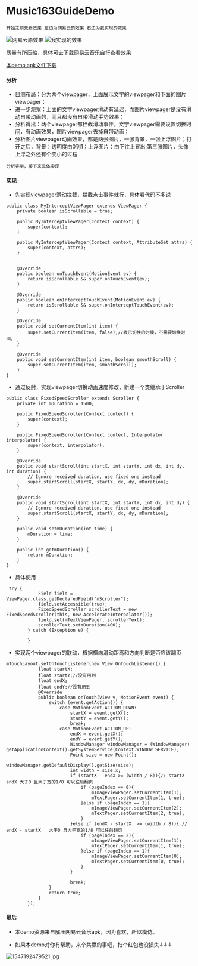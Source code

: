 # Music163GuideDemo

`开始之前先看效果 左边为网易云的效果 右边为我实现的效果`

![网易云原效果](https://upload-images.jianshu.io/upload_images/1216032-a99c749c85e18ce6.GIF?imageMogr2/auto-orient/strip)
![我实现的效果](https://upload-images.jianshu.io/upload_images/1216032-cb76b5abebceedb3.GIF?imageMogr2/auto-orient/strip)

质量有所压缩，具体可去下载网易云音乐自行查看效果

[本demo apk文件下载](https://github.com/wobiancao/Music163GuideDemo/blob/master/app-debug.apk)

#### 分析
- 目测布局：分为两个viewpager，上面展示文字的viewpager和下面的图片viewpager；
- 进一步观察：上面的文字viewpager滑动有延迟，而图片viewpager是没有滑动自带动画的，而且都没有自带滑动手势效果；
- 分析得出：两个viewpager都拦截滑动事件，文字viewpager需要设置切换时间，有动画效果，图片viewpager去掉自带动画；
- 分析图片viewpager动画效果，都是两张图片，一张背景，一张上浮图片；打开之后，背景：透明度由0到1；上浮图片：由下往上冒出;第三张图片，头像上浮之外还有个变小的过程

`分析完毕，接下来具体实现`

#### 实现

- 先实现viewpager滑动拦截，拦截点击事件就行，具体看代码不多说
```
public class MyInterceptViewPager extends ViewPager {
    private boolean isScrollable = true;

    public MyInterceptViewPager(Context context) {
        super(context);
    }

    public MyInterceptViewPager(Context context, AttributeSet attrs) {
        super(context, attrs);
    }


    @Override
    public boolean onTouchEvent(MotionEvent ev) {
        return isScrollable && super.onTouchEvent(ev);
    }

    @Override
    public boolean onInterceptTouchEvent(MotionEvent ev) {
        return isScrollable && super.onInterceptTouchEvent(ev);
    }

    @Override
    public void setCurrentItem(int item) {
        super.setCurrentItem(item, false);//表示切换的时候，不需要切换时间。
    }

    @Override
    public void setCurrentItem(int item, boolean smoothScroll) {
        super.setCurrentItem(item, smoothScroll);
    }
}
```
- 通过反射，实现viewpager切换动画速度修改，新建一个类继承于Scroller
```
public class FixedSpeedScroller extends Scroller {
    private int mDuration = 1500;

    public FixedSpeedScroller(Context context) {
        super(context);
    }

    public FixedSpeedScroller(Context context, Interpolator interpolator) {
        super(context, interpolator);
    }

    @Override
    public void startScroll(int startX, int startY, int dx, int dy, int duration) {
        // Ignore received duration, use fixed one instead
        super.startScroll(startX, startY, dx, dy, mDuration);
    }

    @Override
    public void startScroll(int startX, int startY, int dx, int dy) {
        // Ignore received duration, use fixed one instead
        super.startScroll(startX, startY, dx, dy, mDuration);
    }

    public void setmDuration(int time) {
        mDuration = time;
    }

    public int getmDuration() {
        return mDuration;
    }
}

```
- 具体使用
```
 try {
            Field field = ViewPager.class.getDeclaredField("mScroller");
            field.setAccessible(true);
            FixedSpeedScroller scrollerText = new FixedSpeedScroller(this, new AccelerateInterpolator());
            field.set(mTextViewPager, scrollerText);
            scrollerText.setmDuration(400);
        } catch (Exception e) {

        }
```
- 实现两个viewpager的联动，根据横向滑动距离和方向判断是否应该翻页
```
mTouchLayout.setOnTouchListener(new View.OnTouchListener() {
            float startX;
            float startY;//没有用到
            float endX;
            float endY;//没有用到
            @Override
            public boolean onTouch(View v, MotionEvent event) {
                switch (event.getAction()) {
                    case MotionEvent.ACTION_DOWN:
                        startX = event.getX();
                        startY = event.getY();
                        break;
                    case MotionEvent.ACTION_UP:
                        endX = event.getX();
                        endY = event.getY();
                        WindowManager windowManager = (WindowManager) getApplicationContext().getSystemService(Context.WINDOW_SERVICE);
                        Point size = new Point();
                        windowManager.getDefaultDisplay().getSize(size);
                        int width = size.x;
                        if (startX - endX >= (width / 8)){// startX - endX 大于0 且大于宽的1/8 可以往后翻页
                            if (pageIndex == 0){
                                mImageViewPager.setCurrentItem(1);
                                mTextPager.setCurrentItem(1, true);
                            }else if (pageIndex == 1){
                                mImageViewPager.setCurrentItem(2);
                                mTextPager.setCurrentItem(2, true);
                            }
                        }else if (endX - startX  >= (width / 8)){ // endX - startX   大于0 且大于宽的1/8 可以往前翻页
                            if (pageIndex == 2){
                                mImageViewPager.setCurrentItem(1);
                                mTextPager.setCurrentItem(1, true);
                            }else if (pageIndex == 1){
                                mImageViewPager.setCurrentItem(0);
                                mTextPager.setCurrentItem(0, true);
                            }
                        }

                        break;
                }
                return true;
            }
        });
```

#### 最后

- 本demo资源来自解压网易云音乐apk，因为喜欢，所以模仿。

- 如果本demo对你有帮助，来个共赢的事吧，扫个红包也没损失↓↓↓

![1547192479521.jpg](https://upload-images.jianshu.io/upload_images/1216032-fee6451bd19e7f3e.jpg?imageMogr2/auto-orient/strip%7CimageView2/2/w/240)


